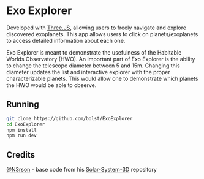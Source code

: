 # Exo Explorer

Developed with [Three.JS](https://threejs.org), allowing users to freely navigate and explore discovered exoplanets. This app allows users to click on planets/exoplanets to access detailed information about each one.

Exo Explorer is meant to demonstrate the usefulness of the Habitable Worlds Observatory (HWO). An important part of Exo Explorer is the ability to change the telescope diameter between 5 and 15m. Changing this diameter updates the list and interactive explorer with the proper characterizable planets. This would allow one to demonstrate which planets the HWO would be able to observe.

## Running

```bash
git clone https://github.com/bolst/ExoExplorer
cd ExoExplorer
npm install
npm run dev
```

## Credits

[@N3rson](https://github.com/n3rson) - base code from his [Solar-System-3D](https://github.com/N3rson/Solar-System-3D) repository